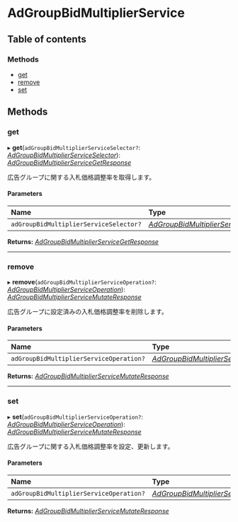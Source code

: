 # AdGroupBidMultiplierService


## Table of contents

### Methods

- [get](adgroupbidmultiplierservice.md#get)
- [remove](adgroupbidmultiplierservice.md#remove)
- [set](adgroupbidmultiplierservice.md#set)

## Methods

### get

▸ **get**(`adGroupBidMultiplierServiceSelector?`: [*AdGroupBidMultiplierServiceSelector*](../../data/search/adgroupbidmultiplierserviceselector.md)): [*AdGroupBidMultiplierServiceGetResponse*](../../data/search/adgroupbidmultiplierservicegetresponse.md)

<div lang=\"ja\">広告グループに関する入札価格調整率を取得します。</div> 

#### Parameters

| Name | Type |
| :------ | :------ |
| `adGroupBidMultiplierServiceSelector?` | [*AdGroupBidMultiplierServiceSelector*](../../data/search/adgroupbidmultiplierserviceselector.md) |

**Returns:** [*AdGroupBidMultiplierServiceGetResponse*](../../data/search/adgroupbidmultiplierservicegetresponse.md)

___

### remove

▸ **remove**(`adGroupBidMultiplierServiceOperation?`: [*AdGroupBidMultiplierServiceOperation*](../../data/search/adgroupbidmultiplierserviceoperation.md)): [*AdGroupBidMultiplierServiceMutateResponse*](../../data/search/adgroupbidmultiplierservicemutateresponse.md)

<div lang=\"ja\">広告グループに設定済みの入札価格調整率を削除します。</div> 

#### Parameters

| Name | Type |
| :------ | :------ |
| `adGroupBidMultiplierServiceOperation?` | [*AdGroupBidMultiplierServiceOperation*](../../data/search/adgroupbidmultiplierserviceoperation.md) |

**Returns:** [*AdGroupBidMultiplierServiceMutateResponse*](../../data/search/adgroupbidmultiplierservicemutateresponse.md)

___

### set

▸ **set**(`adGroupBidMultiplierServiceOperation?`: [*AdGroupBidMultiplierServiceOperation*](../../data/search/adgroupbidmultiplierserviceoperation.md)): [*AdGroupBidMultiplierServiceMutateResponse*](../../data/search/adgroupbidmultiplierservicemutateresponse.md)

<div lang=\"ja\">広告グループに関する入札価格調整率を設定、更新します。</div> 

#### Parameters

| Name | Type |
| :------ | :------ |
| `adGroupBidMultiplierServiceOperation?` | [*AdGroupBidMultiplierServiceOperation*](../../data/search/adgroupbidmultiplierserviceoperation.md) |

**Returns:** [*AdGroupBidMultiplierServiceMutateResponse*](../../data/search/adgroupbidmultiplierservicemutateresponse.md)
